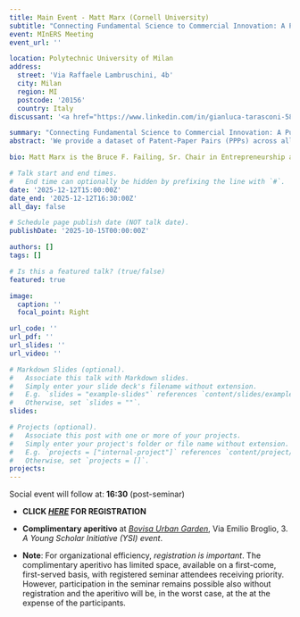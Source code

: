 ```yaml
---
title: Main Event - Matt Marx (Cornell University)
subtitle: "Connecting Fundamental Science to Commercial Innovation: A Public Dataset of Patent-Paper Pairs"
event: MInERS Meeting
event_url: ''

location: Polytechnic University of Milan
address:
  street: 'Via Raffaele Lambruschini, 4b'
  city: Milan
  region: MI
  postcode: '20156'
  country: Italy
discussant: '<a href="https://www.linkedin.com/in/gianluca-tarasconi-586a043/" target="_blank">Gianluca Tarasconi</a> (Chief Data Officer at <a href="https://www.ipquants.com/" target="_blank">ipQuants AG</a>)'

summary: "Connecting Fundamental Science to Commercial Innovation: A Public Dataset of Patent-Paper Pairs"
abstract: 'We provide a dataset of Patent-Paper Pairs (PPPs) across all fields of science, linking articles from the Microsoft Academic Graph to patents granted by the USPTO as well as patent applications not granted. We train a random forest based on a combination of hand-checked PPPs and those containing extensive ''self-plagiarism'', incorporating variables such as temporal distance, title/abstract similarity, inventor/author overlap, similarity of assignee and institution(s), overlap of backward citations,  and being supported by the same grant. We employ this dataset to revisit the perennial question of whether the patent system fulfills its original objective to ''promote the progress of science'' by comparing citations to PPPs to potential PPPs where the patent was not granted, instrumenting via examiner leniency. We find evidence disconfirming the “anticommons” view and moreover show that follow-on research is of higher quality and in a broader range of fields.'

bio: Matt Marx is the Bruce F. Failing, Sr. Chair in Entrepreneurship at the Cornell SC Johnson College of Business, and is the inaugural Faculty Director of Entrepreneurship@Cornell. He leads the Innovation Information Initiative (I3), curates several open datasets at relianceonscience.org, serves as Department Editor for Innovation & Entrepreneurship at Management Science, and is a Research Associate at the National Bureau of Economic Research (NBER). Matt was previously an executive and inventor at two successful startup companies and holds six patents.

# Talk start and end times.
#   End time can optionally be hidden by prefixing the line with `#`.
date: '2025-12-12T15:00:00Z'
date_end: '2025-12-12T16:30:00Z'
all_day: false

# Schedule page publish date (NOT talk date).
publishDate: '2025-10-15T00:00:00Z'

authors: []
tags: []

# Is this a featured talk? (true/false)
featured: true

image:
  caption: ''
  focal_point: Right

url_code: ''
url_pdf: ''
url_slides: ''
url_video: ''

# Markdown Slides (optional).
#   Associate this talk with Markdown slides.
#   Simply enter your slide deck's filename without extension.
#   E.g. `slides = "example-slides"` references `content/slides/example-slides.md`.
#   Otherwise, set `slides = ""`.
slides:

# Projects (optional).
#   Associate this post with one or more of your projects.
#   Simply enter your project's folder or file name without extension.
#   E.g. `projects = ["internal-project"]` references `content/project/deep-learning/index.md`.
#   Otherwise, set `projects = []`.
projects:
---
```

Social event will follow at: **16:30** (post-seminar)

- **CLICK [_HERE_](https://forms.office.com/e/bLb6a8485x) FOR REGISTRATION**

- **Complimentary aperitivo** at [_Bovisa Urban Garden_](https://maps.app.goo.gl/3EuNMgHjEN1AtbxD9), Via Emilio Broglio, 3.
_A Young Scholar Initiative (YSI) event_.

- **Note**: For organizational efficiency, _registration is important_. The complimentary aperitivo has limited space, available on a first-come, first-served basis, with registered seminar attendees receiving priority. However, participation in the seminar remains possible also without registration and the aperitivo will be, in the worst case, at the at the expense of the participants.
